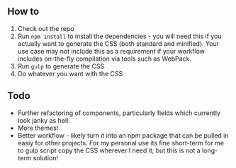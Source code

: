 ## How to
 1. Check out the repo
 1. Run `npm install` to install the dependencies - you will need this if you actually want to generate the CSS (both standard and minified). Your use case may not include this as a requirement if your workflow includes on-the-fly compilation via tools such as WebPack.
 1. Run `gulp` to generate the CSS
 1. Do whatever you want with the CSS
 
 ## Todo
 * Further refactoring of components, particularly fields which currently look janky as hell.
 * More themes!
 * Better workflow - likely turn it into an npm package that can be pulled in easiy for other projects. For my personal use its fine short-term for me to gulp script copy the CSS wherever I need it, but this is not a long-term solution!
